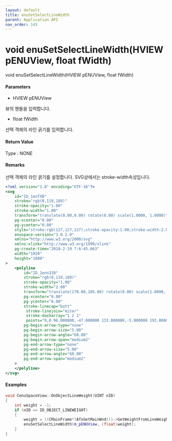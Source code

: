 ```yaml
---
layout: default
title: enuSetSelectLineWidth
parent: Application API
nav_order: 143
---
```

# void enuSetSelectLineWidth\(HVIEW pENUView, float fWidth\)

void enuSetSelectLineWidth\(HVIEW pENUView, float fWidth\)

#### Parameters

* HVIEW pENUView

뷰의 핸들을 입력합니다.

* float fWidth

선택 객체의 라인 굵기를 입력합니다.

#### Return Value

Type : NONE

#### Remarks

선택 객체의 라인 굵기를 설정합니다. SVG상에서는 stroke-width속성입니다.

```xml
<?xml version="1.0" encoding="UTF-16"?>
<svg
    id="ID_1enfXB"
    stroke="rgb(0,119,189)"
    stroke-opacity="1.00"
    stroke-width="1.00"
    transform="translate(0.00,0.00) rotate(0.00) scale(1.0000, 1.0000)"
    pg-xcenter="0.00"
    pg-ycenter="0.00"
    style="stroke:rgb(127,127,127);stroke-opacity:1.00;stroke-width:2.00;stroke-dasharray:1,1,1;"
    enuspace-version="3.0.2.0"
    xmlns="http://www.w3.org/2000/svg"
    xmlns:xlink="http://www.w3.org/1999/xlink"
    pg-create-time="2018-2-19 7:6:45.663"
    width="1920"
    height="1080"
>
    <polyline
        id="ID_1enn320"
        stroke="rgb(0,119,189)"
        stroke-opacity="1.00"
        stroke-width="2.00"
        transform="translate(170.00,185.00) rotate(0.00) scale(1.0000, 1.0000)"
        pg-xcenter="0.00"
        pg-ycenter="0.00"
        stroke-linecap="butt"
         stroke-linejoin="miter"
         stroke-dasharray="1 2 1"
         points="0,0 96.000000,-47.000000 133.000000,-5.000000 193.000000,-23.000000 260.000000,16.000000"
        pg-begin-arrow-type="none"
        pg-begin-arrow-size="5.00"
        pg-begin-arrow-angle="60.00"
        pg-begin-arrow-span="medium2"
        pg-end-arrow-type="none"
        pg-end-arrow-size="5.00"
        pg-end-arrow-angle="60.00"
        pg-end-arrow-span="medium2"
    >
    </polyline>
</svg>
```

#### Examples

```cpp
void CenuSpaceView::OnObjectLineWeight(UINT nID)
{
    int weight = -1;
    if (nID == ID_OBJECT_LINEWEIGHT)
    {
        weight = ((CMainFrame*)AfxGetMainWnd())->GetWeightFromLineWeight(ID_OBJECT_LINEWEIGHT);
        enuSetSelectLineWidth(m_pENUView, (float)weight);
    }
}
```



